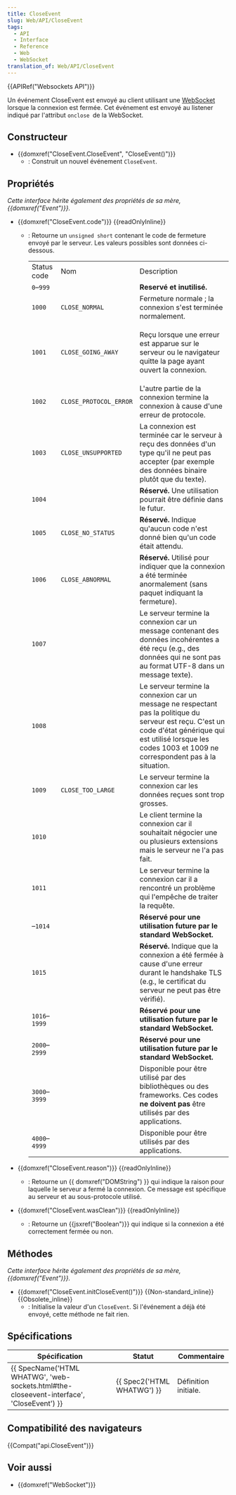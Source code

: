 ```yaml
---
title: CloseEvent
slug: Web/API/CloseEvent
tags:
  - API
  - Interface
  - Reference
  - Web
  - WebSocket
translation_of: Web/API/CloseEvent
---
```

{{APIRef("Websockets API")}}

Un événement CloseEvent est envoyé au client utilisant une [WebSocket ](/en-US/docs/Glossary/WebSockets)lorsque la connexion est fermée. Cet événement est envoyé au listener indiqué par l'attribut `onclose `de la WebSocket.

## Constructeur

- {{domxref("CloseEvent.CloseEvent", "CloseEvent()")}}
  - : Construit un nouvel événement `CloseEvent`.

## Propriétés

_Cette interface hérite également des propriétés de sa mère, {{domxref("Event")}}._

- {{domxref("CloseEvent.code")}} {{readOnlyInline}}

  - : Retourne un `unsigned short` contenant le code de fermeture envoyé par le serveur. Les valeurs possibles sont données ci-dessous.

    <table class="standard-table">
      <tbody>
        <tr>
          <td class="header">Status code</td>
          <td class="header">Nom</td>
          <td class="header">Description</td>
        </tr>
        <tr>
          <td><code>0</code>–<code>999</code></td>
          <td> </td>
          <td><strong>Reservé et inutilisé.</strong></td>
        </tr>
        <tr>
          <td><code>1000</code></td>
          <td><code>CLOSE_NORMAL</code></td>
          <td>Fermeture normale ; la connexion s'est terminée normalement.</td>
        </tr>
        <tr>
          <td><code>1001</code></td>
          <td><code>CLOSE_GOING_AWAY</code></td>
          <td>
            <p>
              Reçu lorsque une erreur est apparue sur le serveur ou le navigateur
              quitte la page ayant ouvert la connexion.
            </p>
          </td>
        </tr>
        <tr>
          <td><code>1002</code></td>
          <td><code>CLOSE_PROTOCOL_ERROR</code></td>
          <td>
            L'autre partie de la connexion termine la connexion à cause d'une erreur
            de protocole.
          </td>
        </tr>
        <tr>
          <td><code>1003</code></td>
          <td><code>CLOSE_UNSUPPORTED</code></td>
          <td>
            La connexion est terminée car le serveur à reçu des données d'un type
            qu'il ne peut pas accepter (par exemple des données binaire plutôt que
            du texte).
          </td>
        </tr>
        <tr>
          <td><code>1004</code></td>
          <td> </td>
          <td>
            <strong>Réservé.</strong> Une utilisation pourrait être définie dans le
            futur.
          </td>
        </tr>
        <tr>
          <td><code>1005</code></td>
          <td><code>CLOSE_NO_STATUS</code></td>
          <td>
            <strong>Réservé.</strong> Indique qu'aucun code n'est donné bien qu'un
            code était attendu.
          </td>
        </tr>
        <tr>
          <td><code>1006</code></td>
          <td><code>CLOSE_ABNORMAL</code></td>
          <td>
            <strong>Réservé.</strong> Utilisé pour indiquer que la connexion a été
            terminée anormalement (sans paquet indiquant la fermeture).
          </td>
        </tr>
        <tr>
          <td><code>1007</code></td>
          <td> </td>
          <td>
            Le serveur termine la connexion car un message contenant des données
            incohérentes a été reçu (e.g., des données qui ne sont pas au format
            UTF-8 dans un message texte).
          </td>
        </tr>
        <tr>
          <td><code>1008</code></td>
          <td> </td>
          <td>
            Le serveur termine la connexion car un message ne respectant pas la
            politique du serveur est reçu. C'est un code d'état générique qui est
            utilisé lorsque les codes 1003 et 1009 ne correspondent pas à la
            situation.
          </td>
        </tr>
        <tr>
          <td><code>1009</code></td>
          <td><code>CLOSE_TOO_LARGE</code></td>
          <td>
            Le serveur termine la connexion car les données reçues sont trop
            grosses.
          </td>
        </tr>
        <tr>
          <td><code>1010</code></td>
          <td> </td>
          <td>
            Le client termine la connexion car il souhaitait négocier une ou
            plusieurs extensions mais le serveur ne l'a pas fait.
          </td>
        </tr>
        <tr>
          <td><code>1011</code></td>
          <td> </td>
          <td>
            Le serveur termine la connexion car il a rencontré un problème qui
            l'empêche de traiter la requête.
          </td>
        </tr>
        <tr>
          <td>–<code>1014</code></td>
          <td> </td>
          <td>
            <strong
              >Réservé pour une utilisation future par le standard
              WebSocket.</strong
            >
          </td>
        </tr>
        <tr>
          <td><code>1015</code></td>
          <td> </td>
          <td>
            <strong>Réservé.</strong> Indique que la connexion a été fermée à cause
            d'une erreur durant le handshake TLS (e.g., le certificat du serveur ne
            peut pas être vérifié).
          </td>
        </tr>
        <tr>
          <td><code>1016</code>–<code>1999</code></td>
          <td> </td>
          <td>
            <strong
              >Réservé pour une utilisation future par le standard
              WebSocket.</strong
            >
          </td>
        </tr>
        <tr>
          <td><code>2000</code>–<code>2999</code></td>
          <td> </td>
          <td>
            <strong
              >Réservé pour une utilisation future par le standard
              WebSocket.</strong
            >
          </td>
        </tr>
        <tr>
          <td><code>3000</code>–<code>3999</code></td>
          <td> </td>
          <td>
            Disponible pour être utilisé par des bibliothèques ou des frameworks.
            Ces codes <strong>ne doivent pas</strong> être utilisés par des
            applications.
          </td>
        </tr>
        <tr>
          <td><code>4000</code>–<code>4999</code></td>
          <td> </td>
          <td>Disponible pour être utilisés par des applications.</td>
        </tr>
      </tbody>
    </table>

- {{domxref("CloseEvent.reason")}} {{readOnlyInline}}
  - : Retourne un {{ domxref("DOMString") }} qui indique la raison pour laquelle le serveur a fermé la connexion. Ce message est spécifique au serveur et au sous-protocole utilisé.
- {{domxref("CloseEvent.wasClean")}} {{readOnlyInline}}
  - : Retourne un {{jsxref("Boolean")}} qui indique si la connexion a été correctement fermée ou non.

## Méthodes

_Cette interface hérite également des propriétés de sa mère, {{domxref("Event")}}._

- {{domxref("CloseEvent.initCloseEvent()")}} {{Non-standard_inline}} {{Obsolete_inline}}
  - : Initialise la valeur d'un `CloseEvent`. Si l'événement a déjà été envoyé, cette méthode ne fait rien.

## Spécifications

| Spécification                                                                                                        | Statut                               | Commentaire          |
| -------------------------------------------------------------------------------------------------------------------- | ------------------------------------ | -------------------- |
| {{ SpecName('HTML WHATWG', 'web-sockets.html#the-closeevent-interface', 'CloseEvent') }} | {{ Spec2('HTML WHATWG') }} | Définition initiale. |

## Compatibilité des navigateurs

{{Compat("api.CloseEvent")}}

## Voir aussi

- {{domxref("WebSocket")}}
